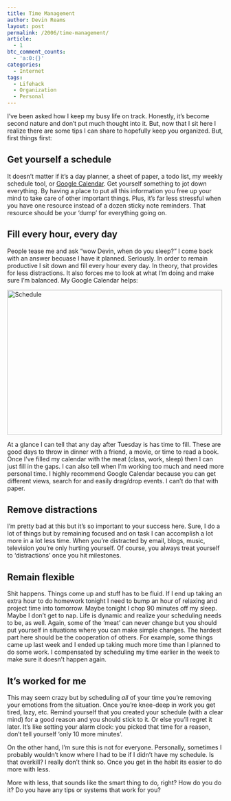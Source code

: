 ```yaml
---
title: Time Management
author: Devin Reams
layout: post
permalink: /2006/time-management/
article:
  - 1
btc_comment_counts:
  - 'a:0:{}'
categories:
  - Internet
tags:
  - Lifehack
  - Organization
  - Personal
---
```

I&#8217;ve been asked how I keep my busy life on track. Honestly, it&#8217;s become second nature and don&#8217;t put much thought into it. But, now that I sit here I realize there are some tips I can share to hopefully keep you organized. But, first things first:

## Get yourself a schedule

<!--more-->

It doesn&#8217;t matter if it&#8217;s a day planner, a sheet of paper, a todo list, my weekly schedule tool, or [Google Calendar][2]. Get yourself something to jot down everything. By having a place to put all this information you free up your mind to take care of other important things. Plus, it&#8217;s far less stressful when you have one resource instead of a dozen sticky note reminders. That resource should be your &#8216;dump&#8217; for everything going on.

## Fill every hour, every day

People tease me and ask &#8220;wow Devin, when do you sleep?&#8221; I come back with an answer becuase I have it planned. Seriously. In order to remain productive I sit down and fill every hour every day. In theory, that provides for less distractions. It also forces me to look at what I&#8217;m doing and make sure I&#8217;m balanced. My Google Calendar helps:

[<img src="http://static.flickr.com/85/252764741_83874cec55.jpg" width="500" height="337" alt="Schedule" align="center" />][3]

At a glance I can tell that any day after Tuesday is has time to fill. These are good days to throw in dinner with a friend, a movie, or time to read a book. Once I&#8217;ve filled my calendar with the meat (class, work, sleep) then I can just fill in the gaps. I can also tell when I&#8217;m working too much and need more personal time. I highly recommend Google Calendar because you can get different views, search for and easily drag/drop events. I can&#8217;t do that with paper.

## Remove distractions

I&#8217;m pretty bad at this but it&#8217;s so important to your success here. Sure, I do a lot of things but by remaining focused and on task I can accomplish a lot more in a lot less time. When you&#8217;re distracted by email, blogs, music, television you&#8217;re only hurting yourself. Of course, you always treat yourself to &#8216;distractions&#8217; once you hit milestones.

## Remain flexible

Shit happens. Things come up and stuff has to be fluid. If I end up taking an extra hour to do homework tonight I need to bump an hour of relaxing and project time into tomorrow. Maybe tonight I chop 90 minutes off my sleep. Maybe I don&#8217;t get to nap. Life is dynamic and realize your scheduling needs to be, as well. Again, some of the &#8216;meat&#8217; can never change but you should put yourself in situations where you can make simple changes. The hardest part here should be the cooperation of others. For example, some things came up last week and I ended up taking much more time than I planned to do some work. I compensated by scheduling my time earlier in the week to make sure it doesn&#8217;t happen again.

## It&#8217;s worked for me

This may seem crazy but by scheduling *all* of your time you&#8217;re removing your emotions from the situation. Once you&#8217;re knee-deep in work you get tired, lazy, etc. Remind yourself that you created your schedule (with a clear mind) for a good reason and you should stick to it. Or else you&#8217;ll regret it later. It&#8217;s like setting your alarm clock: you picked that time for a reason, don&#8217;t tell yourself &#8216;only 10 more minutes&#8217;.

On the other hand, I&#8217;m sure this is not for everyone. Personally, sometimes I probably wouldn&#8217;t know where I had to be if I didn&#8217;t have my schedule. Is that overkill? I really don&#8217;t think so. Once you get in the habit its easier to do more with less.

More with less, that sounds like the smart thing to do, right? How do you do it? Do you have any tips or systems that work for you?

 [2]: http://www.google.com/calendar/
 [3]: http://www.flickr.com/photos/devdev/252764741/ "Photo Sharing"